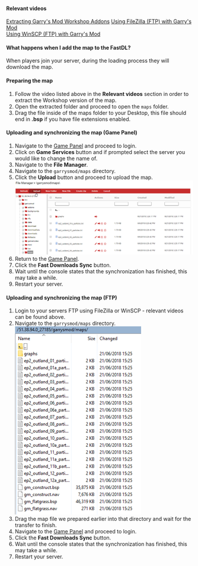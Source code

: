 #### Relevant videos
[Extracting Garry's Mod Workshop Addons](https://www.youtube.com/watch?v=-d8JXI7QUhE)
[Using FileZilla (FTP) with Garry's Mod](https://www.youtube.com/watch?v=fwg3Dbty-dw)  
[Using WinSCP (FTP) with Garry's Mod](https://www.youtube.com/watch?v=QyBCXAaQG0Q)

#### What happens when I add the map to the FastDL?
When players join your server, during the loading process they will download the map.

#### Preparing the map
1. Follow the video listed above in the **Relevant videos** section in order to extract the Workshop version of the map.
2. Open the extracted folder and proceed to open the ``maps`` folder.
3. Drag the file inside of the maps folder to your Desktop, this file should end in **.bsp** if you have file extensions enabled.

#### Uploading and synchronizing the map (Game Panel)
1. Navigate to the [Game Panel](https://gamepanel.hexanenetworks.com) and proceed to login.
2. Click on **Game Services** button and if prompted select the server you would like to change the name of.
3. Navigate to the **File Manager**.
4. Navigate to the ``garrysmod/maps`` directory.
5. Click the **Upload** button and proceed to upload the map.
![Upload location](https://raw.githubusercontent.com/HexaneNetworks/help-assets/master/assets/png/uploading-map-gamepanel.png)
6. Return to the [Game Panel](https://gamepanel.hexanenetworks.com).
7. Click the **Fast Downloads Sync** button.
8. Wait until the console states that the synchronization has finished, this may take a while.
9. Restart your server.

#### Uploading and synchronizing the map (FTP)
1. Login to your servers FTP using FileZilla or WinSCP - relevant videos can be found above.
2. Navigate to the ``garrysmod/maps`` directory.
![Upload location](https://raw.githubusercontent.com/HexaneNetworks/help-assets/master/assets/png/uploading-map-ftp.png)
3. Drag the map file we prepared earlier into that directory and wait for the transfer to finish.
4. Navigate to the [Game Panel](https://gamepanel.hexanenetworks.com) and proceed to login.
5. Click the **Fast Downloads Sync** button.
6. Wait until the console states that the synchronization has finished, this may take a while.
7. Restart your server.